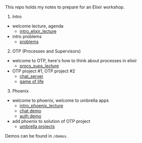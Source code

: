 This repo holds my notes to prepare for an Elixir workshop.

1. Intro
  + welcome lecture, agenda
    + [intro_elixir_lecture](./intro_elixir_lecture.md)
  + intro problems
    + [problems](./intro_elixir_problems.md)
2. OTP (Processes and Supervisors)
  + welcome to OTP, here's how to think about processes in elixir
    + [procs_sups_lecture](./procs_sups_lecture.md)
  + OTP project #1, OTP project #2
    + [chat_server](./chat_server_instructions.md)
    + [game of life](./gol_instructions.md)
3. Phoenix
  + welcome to phoenix, welcome to umbrella apps
    + [intro_phoenix_lecture](./intro_phoenix_lecture.md)
    + [chat demo](./phoenix_chat_demo.md)
    + [auth demo](./phoenix_auth_demo.md)
  + add phoenix to solution of OTP project
    + [umbrella projects](./phoenix_umbrella.md)

Demos can be found in `/demos`.